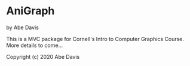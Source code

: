 # AniGraph

by Abe Davis<br>

This is a MVC package for Cornell's Intro to Computer Graphics Course.<br>
More details to come...

Copyright (c) 2020 Abe Davis
